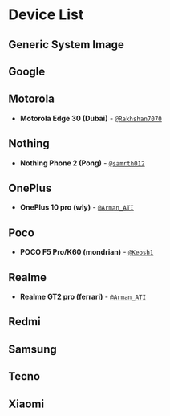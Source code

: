 # Device List

## Generic System Image

## Google

## Motorola
- **Motorola Edge 30 (Dubai)** - [`@Rakhshan7070`](https://t.me/shan_rakh)

## Nothing
- **Nothing Phone 2 (Pong)** - [`@samrth012`](https://t.me/samrth012)

## OnePlus
- **OnePlus 10 pro (wly)** - [`@Arman_ATI`](https://t.me/Arman_ATI)

## Poco
- **POCO F5 Pro/K60 (mondrian)** - [`@Keosh1`](https://t.me/Keosh1)

## Realme
- **Realme GT2 pro (ferrari)** - [`@Arman_ATI`](https://t.me/Arman_ATI)

## Redmi

## Samsung

## Tecno

## Xiaomi



